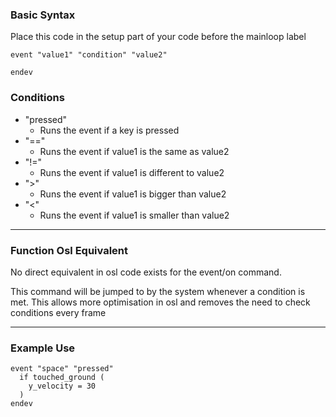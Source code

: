 ### Basic Syntax

Place this code in the setup part of your code before the mainloop label
```
event "value1" "condition" "value2"

endev
```

### Conditions

- "pressed"
  - Runs the event if a key is pressed
- "=="
  - Runs the event if value1 is the same as value2
- "!="
  - Runs the event if value1 is different to value2
- ">"
  - Runs the event if value1 is bigger than value2
- "<"
  - Runs the event if value1 is smaller than value2
---

### Function Osl Equivalent

No direct equivalent in osl code exists for the event/on command.

This command will be jumped to by the system whenever a condition is met. This allows more optimisation in osl and removes the need to check conditions every frame

---

### Example Use
```
event "space" "pressed"
  if touched_ground (
    y_velocity = 30
  )
endev
```
